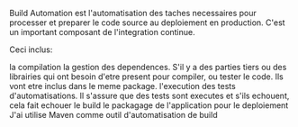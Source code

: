 Build Automation est l'automatisation des taches necessaires pour processer et preparer le code source au deploiement en production. C'est un important composant de l'integration continue.

Ceci inclus:

la compilation
la gestion des dependences. S'il y a des parties tiers ou des librairies qui ont besoin d'etre present pour compiler, ou tester le code. Ils vont etre inclus dans le meme package.
l'execution des tests d'automatisations. Il s'assure que des tests sont executes et s'ils echouent, cela fait echouer le build
le packagage de l'application pour le deploiement
J'ai utilise Maven comme outil d'automatisation de build

